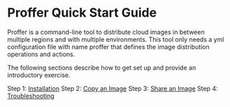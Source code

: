 # Proffer Quick Start Guide

Proffer is a command-line tool to distribute cloud images in between multiple regions and with multiple environments. This tool only needs a yml configuration file with name proffer that defines the image distribution operations and actions.

The following sections describe how to get set up and provide an introductory exercise.

Step 1: [Installation](install.md)
Step 2: [Copy an Image](copy.md)
Step 3: [Share an Image](share.md)
Step 4: [Troubleshooting](troubleshooting.md)
